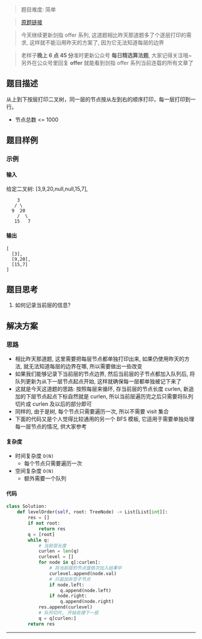 > 题目难度: 简单

> [原题链接](https://leetcode-cn.com/problems/cong-shang-dao-xia-da-yin-er-cha-shu-ii-lcof/)

> 今天继续更新剑指 offer 系列, 这道题相比昨天那道题多了个逐层打印的需求, 这样就不能沿用昨天的方案了, 因为它无法知道每层的边界

> 老样子**晚上 6 点 45 分**准时更新公众号 **每日精选算法题**, 大家记得关注哦~ 另外在公众号里回复 **offer** 就能看到剑指 offer 系列当前连载的所有文章了

## 题目描述

从上到下按层打印二叉树，同一层的节点按从左到右的顺序打印，每一层打印到一行。

- 节点总数 <= 1000

## 题目样例

### 示例

#### 输入

给定二叉树: [3,9,20,null,null,15,7],

```
    3
   / \
  9  20
    /  \
   15   7
```

#### 输出

```
[
  [3],
  [9,20],
  [15,7]
]
```

## 题目思考

1. 如何记录当前层的信息?

## 解决方案

### 思路

- 相比昨天那道题, 这里需要把每层节点都单独打印出来, 如果仍使用昨天的方法, 就无法知道每层的边界在哪, 所以需要做出一些改变
- 如果我们能够记录下当前层的节点边界, 然后当前层的子节点都加入队列后, 将队列更新为从下一层节点起点开始, 这样就确保每一层都单独被记下来了
- 这就是今天这道题的思路: 按照每层来循环, 存当前层的节点长度 curlen, 新追加的下层节点起点下标自然就是 curlen, 所以当前层遍历完之后只需要将队列切片成 curlen 及以后的部分即可
- 同样的, 由于是树, 每个节点只需要遍历一次, 所以不需要 visit 集合
- 下面的代码又是个人觉得比较通用的另一个 BFS 模板, 它适用于需要单独处理每一层节点的情况, 供大家参考

#### 复杂度

- 时间复杂度 `O(N)`
  - 每个节点只需要遍历一次
- 空间复杂度 `O(N)`
  - 额外需要一个队列

#### 代码

```python
class Solution:
    def levelOrder(self, root: TreeNode) -> List[List[int]]:
        res = []
        if not root:
            return res
        q = [root]
        while q:
            # 当前层长度
            curlen = len(q)
            curlevel = []
            for node in q[:curlen]:
                # 将当前层的节点值依次加入结果中
                curlevel.append(node.val)
                # 只追加非空子节点
                if node.left:
                    q.append(node.left)
                if node.right:
                    q.append(node.right)
            res.append(curlevel)
            # 队列切片, 开始处理下一层
            q = q[curlen:]
        return res
```

---

